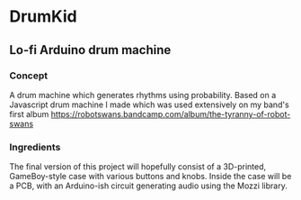 # DrumKid
## Lo-fi Arduino drum machine

### Concept
A drum machine which generates rhythms using probability. Based on a Javascript drum machine I made which was used extensively on my band's first album https://robotswans.bandcamp.com/album/the-tyranny-of-robot-swans

### Ingredients
The final version of this project will hopefully consist of a 3D-printed, GameBoy-style case with various buttons and knobs. Inside the case will be a PCB, with an Arduino-ish circuit generating audio using the Mozzi library.